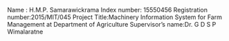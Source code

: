 Name : H.M.P. Samarawickrama
Index number: 15550456
Registration number:2015/MIT/045
Project Title:Machinery Information System for Farm Management at Department of Agriculture
Supervisor’s name:Dr. G D S P Wimalaratne
